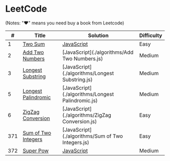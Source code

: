 # LeetCode 

(Notes: "&hearts;" means you need buy a book from Leetcode)

| # | Title | Solution | Difficulty |
|---| ----- | -------- | ---------- |
|1|[Two Sum](https://leetcode.com/problems/two-sum/)| [JavaScript](./algorithms/TwoSum.js)|Easy|
|2|[Add Two Numbers](https://leetcode.com/problems/add-two-numbers/)| [JavaScript](./algorithms/Add Two Numbers.js)|Medium|
|3|[Longest Substring](https://leetcode.com/problems/longest-substring-without-repeating-characters/)| [JavaScript](./algorithms/Longest Substring.js)|Medium|
|5|[Longest Palindromic](https://leetcode.com/problems/longest-palindromic-substring/)| [JavaScript](./algorithms/Longest Palindromic.js)|Medium|
|6|[ZigZag Conversion](https://leetcode.com/problems/zigzag-conversion/)| [JavaScript](./algorithms/ZigZag Conversion.js)|Easy|
|371|[Sum of Two Integers](https://leetcode.com/problems/sum-of-two-integers/)| [JavaScript](./algorithms/Sum of Two Integers.js)|Easy|
|372|[Super Pow](https://leetcode.com/problems/super-pow/)| [JavaScript](./algorithms/SuperPow.js)|Medium|
	